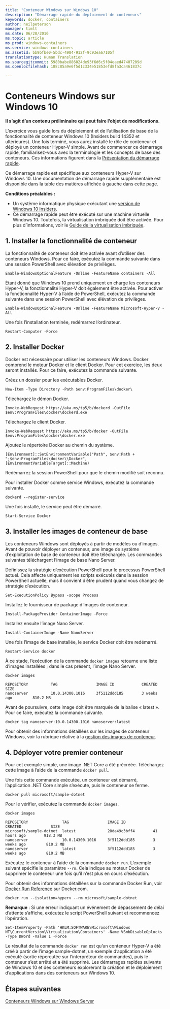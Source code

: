 ```yaml
---
title: "Conteneur Windows sur Windows 10"
description: "Démarrage rapide du déploiement de conteneurs"
keywords: docker, containers
author: neilpeterson
manager: timlt
ms.date: 06/28/2016
ms.topic: article
ms.prod: windows-containers
ms.service: windows-containers
ms.assetid: bb9bfbe0-5bdc-4984-912f-9c93ea67105f
translationtype: Human Translation
ms.sourcegitcommit: 5980babe886024de93f6d6c5f04eaed47407209d
ms.openlocfilehash: 188c85a9e6f5d1c334e51853efd8fa3ca461837c

---
```


# Conteneurs Windows sur Windows 10

**Il s’agit d’un contenu préliminaire qui peut faire l’objet de modifications.** 

L’exercice vous guide lors du déploiement et de l’utilisation de base de la fonctionnalité de conteneur Windows 10 (Insiders build 14352 et ultérieures). Une fois terminé, vous aurez installé le rôle de conteneur et déployé un conteneur Hyper-V simple. Avant de commencer ce démarrage rapide, familiarisez-vous avec la terminologie et les concepts de base des conteneurs. Ces informations figurent dans la [Présentation du démarrage rapide](./quick_start.md). 

Ce démarrage rapide est spécifique aux conteneurs Hyper-V sur Windows 10. Une documentation de démarrage rapide supplémentaire est disponible dans la table des matières affichée à gauche dans cette page.

**Conditions préalables :**

- Un système informatique physique exécutant une [version de Windows 10 Insiders](https://insider.windows.com/).   
- Ce démarrage rapide peut être exécuté sur une machine virtuelle Windows 10. Toutefois, la virtualisation imbriquée doit être activée. Pour plus d’informations, voir le [Guide de la virtualisation imbriquée](https://msdn.microsoft.com/en-us/virtualization/hyperv_on_windows/user_guide/nesting).

## 1. Installer la fonctionnalité de conteneur

La fonctionnalité de conteneur doit être activée avant d’utiliser des conteneurs Windows. Pour ce faire, exécutez la commande suivante dans une session PowerShell avec élévation de privilèges. 

```none
Enable-WindowsOptionalFeature -Online -FeatureName containers -All
```

Étant donné que Windows 10 prend uniquement en charge les conteneurs Hyper-V, la fonctionnalité Hyper-V doit également être activée. Pour activer la fonctionnalité Hyper-V à l’aide de PowerShell, exécutez la commande suivante dans une session PowerShell avec élévation de privilèges.

```none
Enable-WindowsOptionalFeature -Online -FeatureName Microsoft-Hyper-V -All
```

Une fois l’installation terminée, redémarrez l’ordinateur.

```none
Restart-Computer -Force
```

## 2. Installer Docker

Docker est nécessaire pour utiliser les conteneurs Windows. Docker comprend le moteur Docker et le client Docker. Pour cet exercice, les deux seront installés. Pour ce faire, exécutez la commande suivante. 

Créez un dossier pour les exécutables Docker.

```none
New-Item -Type Directory -Path $env:ProgramFiles\docker\
```

Téléchargez le démon Docker.

```none
Invoke-WebRequest https://aka.ms/tp5/b/dockerd -OutFile $env:ProgramFiles\docker\dockerd.exe
```

Téléchargez le client Docker.

```none
Invoke-WebRequest https://aka.ms/tp5/b/docker -OutFile $env:ProgramFiles\docker\docker.exe
```

Ajoutez le répertoire Docker au chemin du système.

```none
[Environment]::SetEnvironmentVariable("Path", $env:Path + ";$env:ProgramFiles\docker\\Docker", [EnvironmentVariableTarget]::Machine)
```

Redémarrez la session PowerShell pour que le chemin modifié soit reconnu.

Pour installer Docker comme service Windows, exécutez la commande suivante.

```none
dockerd --register-service
```

Une fois installé, le service peut être démarré.

```none
Start-Service Docker
```

## 3. Installer les images de conteneur de base

Les conteneurs Windows sont déployés à partir de modèles ou d’images. Avant de pouvoir déployer un conteneur, une image de système d’exploitation de base de conteneur doit être téléchargée. Les commandes suivantes téléchargent l’image de base Nano Server.
    
Définissez la stratégie d’exécution PowerShell pour le processus PowerShell actuel. Cela affecte uniquement les scripts exécutés dans la session PowerShell actuelle, mais il convient d’être prudent quand vous changez de stratégie d’exécution.

```none
Set-ExecutionPolicy Bypass -scope Process
```

Installez le fournisseur de package d’images de conteneur.

```none  
Install-PackageProvider ContainerImage -Force
```

Installez ensuite l’image Nano Server.

```none
Install-ContainerImage -Name NanoServer
```

Une fois l’image de base installée, le service Docker doit être redémarré.

```none
Restart-Service docker
```

À ce stade, l’exécution de la commande `docker images` retourne une liste d’images installées ; dans le cas présent, l’image Nano Server.

```none
docker images

REPOSITORY          TAG                 IMAGE ID            CREATED             SIZE
nanoserver          10.0.14300.1016     3f5112ddd185        3 weeks ago         810.2 MB
```

Avant de poursuivre, cette image doit être marquée de la balise « latest ». Pour ce faire, exécutez la commande suivante.

```none
docker tag nanoserver:10.0.14300.1016 nanoserver:latest
```

Pour obtenir des informations détaillées sur les images de conteneur Windows, voir la rubrique relative à la [gestion des images de conteneur](../management/manage_images.md).

## 4. Déployer votre premier conteneur

Pour cet exemple simple, une image .NET Core a été précréée. Téléchargez cette image à l’aide de la commande `docker pull`.

Une fois cette commande exécutée, un conteneur est démarré, l’application .NET Core simple s’exécute, puis le conteneur se ferme. 

```none
docker pull microsoft/sample-dotnet
```

Pour le vérifier, exécutez la commande `docker images`.

```none
docker images

REPOSITORY               TAG                 IMAGE ID            CREATED             SIZE
microsoft/sample-dotnet  latest              28da49c3bff4        41 hours ago        918.3 MB
nanoserver               10.0.14300.1016     3f5112ddd185        3 weeks ago         810.2 MB
nanoserver               latest              3f5112ddd185        3 weeks ago         810.2 MB
```

Exécutez le conteneur à l’aide de la commande `docker run`. L’exemple suivant spécifie le paramètre `--rm`. Cela indique au moteur Docker de supprimer le conteneur une fois qu’il n’est plus en cours d’exécution. 

Pour obtenir des informations détaillées sur la commande Docker Run, voir [Docker Run Reference]( https://docs.docker.com/engine/reference/run/) sur Docker.com.

```none
docker run --isolation=hyperv --rm microsoft/sample-dotnet
```

**Remarque** : Si une erreur indiquant un événement de dépassement de délai d’attente s’affiche, exécutez le script PowerShell suivant et recommencez l’opération.

```none
Set-ItemProperty -Path 'HKLM:SOFTWARE\Microsoft\Windows NT\CurrentVersion\Virtualization\Containers' -Name VSmbDisableOplocks -Type DWord -Value 1 -Force
```

Le résultat de la commande `docker run` est qu’un conteneur Hyper-V a été créé à partir de l’image sample-dotnet, un exemple d’application a été exécuté (sortie répercutée sur l’interpréteur de commandes), puis le conteneur s’est arrêté et a été supprimé. Les démarrages rapides suivants de Windows 10 et des conteneurs exploreront la création et le déploiement d’applications dans des conteneurs sur Windows 10.

## Étapes suivantes

[Conteneurs Windows sur Windows Server](./quick_start_windows_server.md)





<!--HONumber=Jul16_HO1-->


